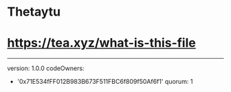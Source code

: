 # Thetaytu
# https://tea.xyz/what-is-this-file
---
version: 1.0.0
codeOwners:
  - '0x71E534fFF012B983B673F511FBC6f809f50Af6f1'
quorum: 1
